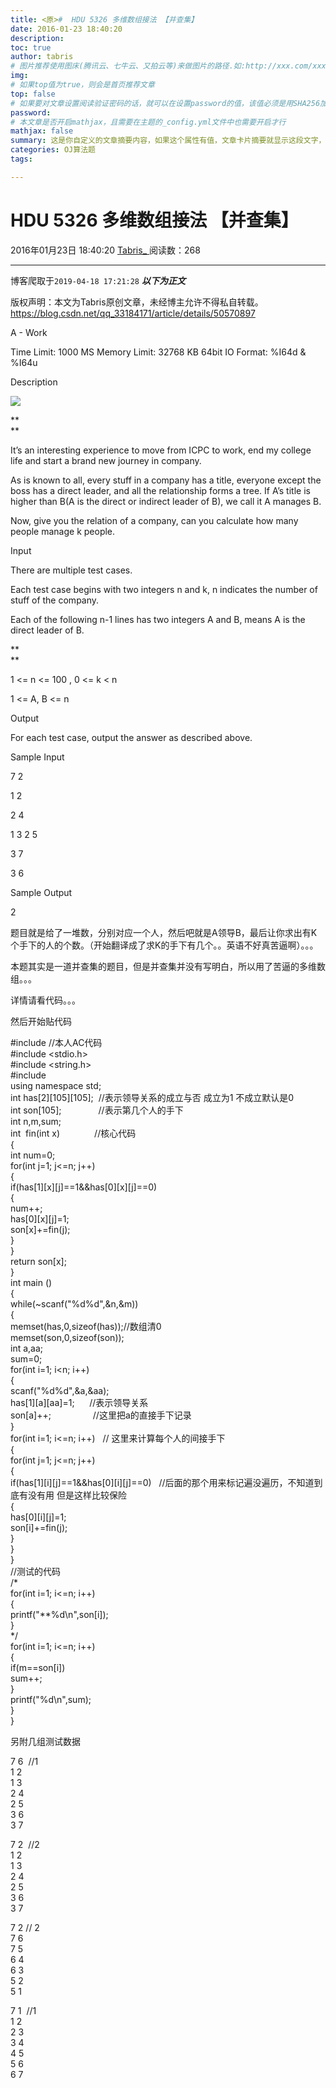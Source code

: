 ```yaml
---
title: <原>#  HDU 5326 多维数组接法 【并查集】
date: 2016-01-23 18:40:20
description:
toc: true
author: tabris
# 图片推荐使用图床(腾讯云、七牛云、又拍云等)来做图片的路径.如:http://xxx.com/xxx.jpg
img: 
# 如果top值为true，则会是首页推荐文章
top: false
# 如果要对文章设置阅读验证密码的话，就可以在设置password的值，该值必须是用SHA256加密后的密码，防止被他人识破
password: 
# 本文章是否开启mathjax，且需要在主题的_config.yml文件中也需要开启才行
mathjax: false
summary: 这是你自定义的文章摘要内容，如果这个属性有值，文章卡片摘要就显示这段文字，否则程序会自动截取文章的部分内容作为摘要
categories: OJ算法题
tags:

---
```





#  HDU 5326 多维数组接法 【并查集】

2016年01月23日 18:40:20  [ Tabris_ ](https://me.csdn.net/qq_33184171) 阅读数：268


--- 
 博客爬取于`2019-04-18 17:21:28`
***以下为正文***

版权声明：本文为Tabris原创文章，未经博主允许不得私自转载。
https://blog.csdn.net/qq_33184171/article/details/50570897

A -  Work

Time Limit:  1000  MS  Memory Limit:  32768  KB  64bit IO Format:  %I64d &
%I64u

Description

![](http://7xjob4.com1.z0.glb.clouddn.com/ee0a87cafbceb5dd46a39468cbb10195)

**   
**

  

It’s an interesting experience to move from ICPC to work, end my college life
and start a brand new journey in company.

As is known to all, every stuff in a company has a title, everyone except the
boss has a direct leader, and all the relationship forms a tree. If A’s title
is higher than B(A is the direct or indirect leader of B), we call it A
manages B.

Now, give you the relation of a company, can you calculate how many people
manage k people.

Input

There are multiple test cases.

Each test case begins with two integers n and k, n indicates the number of
stuff of the company.

Each of the following n-1 lines has two integers A and B, means A is the
direct leader of B.

**   
**

1 <= n <= 100 , 0 <= k < n

1 <= A, B <= n

Output

For each test case, output the answer as described above.

Sample Input

7 2

1 2

2 4

1 3 2 5

3 7

3 6

Sample Output

2

  

题目就是给了一堆数，分别对应一个人，然后吧就是A领导B，最后让你求出有K个手下的人的个数。（开始翻译成了求K的手下有几个。。英语不好真苦逼啊）。。。

本题其实是一道并查集的题目，但是并查集并没有写明白，所以用了苦逼的多维数组。。。

详情请看代码。。。

  

  

然后开始贴代码

#include <iostream>//本人AC代码  
#include <stdio.h>  
#include <string.h>  
#include <algorithm>  
using namespace std;  
int has[2][105][105];  //表示领导关系的成立与否 成立为1 不成立默认是0  
int son[105];               //表示第几个人的手下  
int n,m,sum;  
int  fin(int x)              //核心代码  
{  
int num=0;  
for(int j=1; j<=n; j++)  
{  
if(has[1][x][j]==1&&has[0][x][j]==0)  
{  
num++;  
has[0][x][j]=1;  
son[x]+=fin(j);  
}  
}  
return son[x];  
}  
int main ()  
{  
while(~scanf("%d%d",&n,&m))  
{  
memset(has,0,sizeof(has));//数组清0  
memset(son,0,sizeof(son));  
int a,aa;  
sum=0;  
for(int i=1; i<n; i++)  
{  
scanf("%d%d",&a,&aa);  
has[1][a][aa]=1;      //表示领导关系  
son[a]++;                 //这里把a的直接手下记录  
}  
for(int i=1; i<=n; i++)   // 这里来计算每个人的间接手下  
{  
for(int j=1; j<=n; j++)  
{  
if(has[1][i][j]==1&&has[0][i][j]==0)   //后面的那个用来标记遍没遍历，不知道到底有没有用 但是这样比较保险  
{  
has[0][i][j]=1;  
son[i]+=fin(j);  
}  
}  
}  
//测试的代码  
/*  
for(int i=1; i<=n; i++)  
{  
printf("**%d\n",son[i]);  
}  
*/   
for(int i=1; i<=n; i++)  
{  
if(m==son[i])  
sum++;  
}  
printf("%d\n",sum);  
}  
}  

  

  

另附几组测试数据

7 6  //1  
1 2  
1 3  
2 4  
2 5  
3 6  
3 7  
  
  
7 2  //2  
1 2  
1 3  
2 4  
2 5  
3 6  
3 7  
  
  
7 2 // 2  
7 6  
7 5  
6 4  
6 3  
5 2  
5 1  
  
  
7 1  //1  
1 2  
2 3  
3 4  
4 5  
5 6  
6 7  

